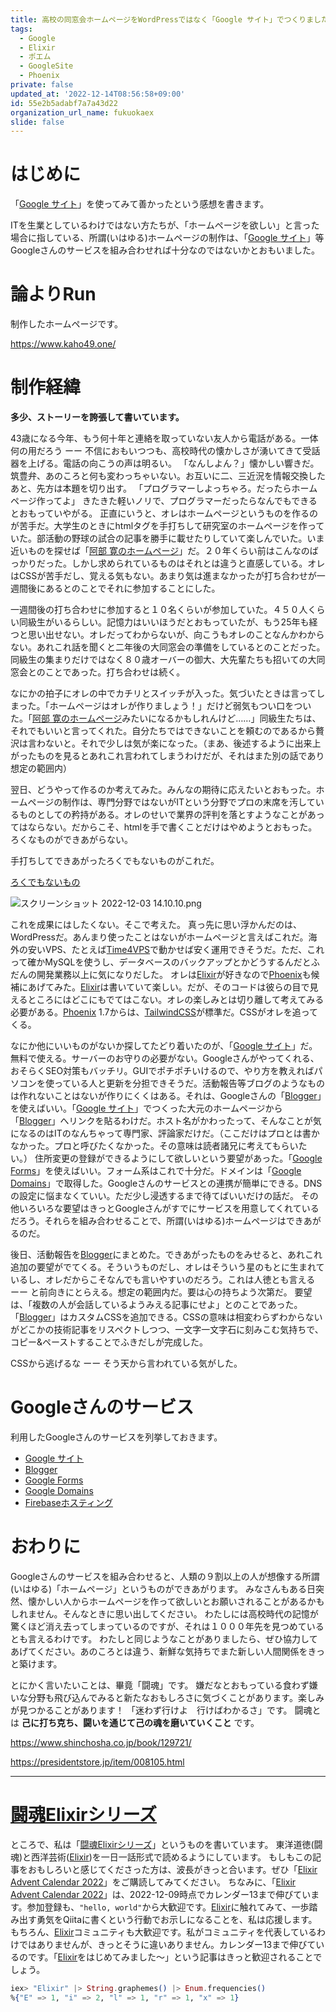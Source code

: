 ```yaml
---
title: 高校の同窓会ホームページをWordPressではなく「Google サイト」でつくりました
tags:
  - Google
  - Elixir
  - ポエム
  - GoogleSite
  - Phoenix
private: false
updated_at: '2022-12-14T08:56:58+09:00'
id: 55e2b5adabf7a7a43d22
organization_url_name: fukuokaex
slide: false
---
```

# はじめに

「[Google サイト](https://sites.google.com/)」を使ってみて善かったという感想を書きます。

ITを生業としているわけではない方たちが、「ホームページを欲しい」と言った場合に指している、所謂(いはゆる)ホームページの制作は、「[Google サイト](https://sites.google.com/)」等Googleさんのサービスを組み合わせれば十分なのではないかとおもいました。

# 論よりRun

制作したホームページです。

https://www.kaho49.one/

# 制作経緯

**多少、ストーリーを誇張して書いています。**

43歳になる今年、もう何十年と連絡を取っていない友人から電話がある。一体何の用だろう ーー 不信におもいつつも、高校時代の懐かしさが湧いてきて受話器を上げる。電話の向こうの声は明るい。
「なんしよん？」懐かしい響きだ。筑豊弁、あのころと何も変わっちゃいない。お互いに二、三近況を情報交換したあと、先方は本題を切り出す。
「プログラマーしよっちゃろ。だったらホームページ作ってよ」
きたきた軽いノリで、プログラマーだったらなんでもできるとおもっていやがる。
正直にいうと、オレはホームページというものを作るのが苦手だ。大学生のときにhtmlタグを手打ちして研究室のホームページを作っていた。部活動の野球の試合の記事を勝手に載せたりしていて楽しんでいた。いま近いものを探せば「[阿部 寛のホームページ](http://abehiroshi.la.coocan.jp/)」だ。２０年くらい前はこんなのばっかりだった。しかし求められているものはそれとは違うと直感している。オレはCSSが苦手だし、覚える気もない。あまり気は進まなかったが打ち合わせが一週間後にあるとのことでそれに参加することにした。

一週間後の打ち合わせに参加すると１０名くらいが参加していた。４５０人くらい同級生がいるらしい。記憶力はいいほうだとおもっていたが、もう25年も経つと思い出せない。オレだってわからないが、向こうもオレのことなんかわからない。あれこれ話を聞くと二年後の大同窓会の準備をしているとのことだった。同級生の集まりだけではなく８０歳オーバーの御大、大先輩たちも招いての大同窓会とのことであった。打ち合わせは続く。

なにかの拍子にオレの中でカチリとスイッチが入った。気づいたときは言ってしまった。「ホームページはオレが作りましょう！」だけど弱気もつい口をついた。「[阿部 寛のホームページ](http://abehiroshi.la.coocan.jp/)みたいになるかもしれんけど……」同級生たちは、それでもいいと言ってくれた。自分たちではできないことを頼むのであるから贅沢は言わないと。それで少しは気が楽になった。（まあ、後述するように出来上がったものを見るとあれこれ言われてしまうわけだが、それはまた別の話であり想定の範囲内）

翌日、どうやって作るのか考えてみた。みんなの期待に応えたいとおもった。ホームページの制作は、専門分野ではないがITという分野でプロの末席を汚しているものとしての矜持がある。オレのせいで業界の評判を落とすようなことがあってはならない。だからこそ、htmlを手で書くことだけはやめようとおもった。ろくなものができあがらない。

手打ちしてできあがったろくでもないものがこれだ。

[ろくでもないもの](https://kaho49-3a20a.web.app/)

![スクリーンショット 2022-12-03 14.10.10.png](https://qiita-image-store.s3.ap-northeast-1.amazonaws.com/0/131808/d234dcac-2a66-af3e-5f4f-545985d7b33e.png)


これを成果にはしたくない。そこで考えた。
真っ先に思い浮かんだのは、WordPressだ。あんまり使ったことはないがホームページと言えばこれだ。海外の安いVPS、たとえば[Time4VPS](https://www.time4vps.com/)で動かせば安く運用できそうだ。ただ、これって確かMySQLを使うし、データベースのバックアップとかどうするんだとふだんの開発業務以上に気になりだした。
オレは[Elixir](https://elixir-lang.org/)が好きなので[Phoenix](https://www.phoenixframework.org/)も候補にあげてみた。[Elixir](https://elixir-lang.org/)は書いていて楽しい。だが、そのコードは彼らの目で見えるところにはどこにもでてはこない。オレの楽しみとは切り離して考えてみる必要がある。[Phoenix](https://www.phoenixframework.org/) 1.7からは、[TailwindCSS](https://tailwindcss.com/)が標準だ。CSSがオレを追ってくる。

なにか他にいいものがないか探してたどり着いたのが、「[Google サイト](https://sites.google.com/)」だ。無料で使える。サーバーのお守りの必要がない。Googleさんがやってくれる、おそらくSEO対策もバッチリ。GUIでポチポチいけるので、やり方を教えればパソコンを使っている人と更新を分担できそうだ。活動報告等ブログのようなものは作れないことはないが作りにくくはある。それは、Googleさんの「[Blogger](https://www.blogger.com/about/?hl=ja)」を使えばいい。「[Google サイト](https://sites.google.com/)」でつくった大元のホームページから「[Blogger](https://www.blogger.com/about/?hl=ja)」へリンクを貼るわけだ。ホスト名がかわったって、そんなことが気になるのはITのなんちゃって専門家、評論家だけだ。（ここだけはプロとは書かなかった。プロと呼びたくなかった。その意味は読者諸兄に考えてもらいたい。）
住所変更の登録ができるようにして欲しいという要望があった。「[Google Forms](https://www.google.com/intl/ja_jp/forms/about/)」を使えばいい。フォーム系はこれで十分だ。ドメインは「[Google Domains](https://domains.google/)」で取得した。Googleさんのサービスとの連携が簡単にできる。DNSの設定に悩まなくていい。ただ少し浸透するまで待てばいいだけの話だ。
その他いろいろな要望はきっとGoogleさんがすでにサービスを用意してくれているだろう。それらを組み合わせることで、所謂(いはゆる)ホームページはできあがるのだ。

後日、活動報告を[Blogger](https://www.blogger.com/about/?hl=ja)にまとめた。できあがったものをみせると、あれこれ追加の要望がでてくる。そういうものだし、オレはそういう星のもとに生まれているし、オレだからこそなんでも言いやすいのだろう。これは人徳とも言える ーー と前向きにとらえる。想定の範囲内だ。要は心の持ちよう次第だ。
要望は、「複数の人が会話しているようみえる記事にせよ」とのことであった。「[Blogger](https://www.blogger.com/about/?hl=ja)」はカスタムCSSを追加できる。CSSの意味は相変わらずわからないがどこかの技術記事をリスペクトしつつ、一文字一文字石に刻みこむ気持ちで、コピー&ペーストすることでふきだしが完成した。

CSSから逃げるな ーー そう天から言われている気がした。

# Googleさんのサービス

利用したGoogleさんのサービスを列挙しておきます。

- [Google サイト](https://sites.google.com/)
- [Blogger](https://www.blogger.com/about/?hl=ja)
- [Google Forms](https://www.google.com/intl/ja_jp/forms/about/)
- [Google Domains](https://domains.google/)
- [Firebaseホスティング](https://firebase.google.com/docs/hosting)

# おわりに

Googleさんのサービスを組み合わせると、人類の９割以上の人が想像する所謂(いはゆる)「ホームページ」というものができあがります。
みなさんもある日突然、懐かしい人からホームページを作って欲しいとお願いされることがあるかもしれません。そんなときに思い出してください。
わたしには高校時代の記憶が驚くほど消え去ってしまっているのですが、それは１０００年先を見つめているとも言えるわけです。
わたしと同じようなことがありましたら、ぜひ協力してあげてください。あのころとは違う、新鮮な気持ちでまた新しい人間関係をきっと築けます。

とにかく言いたいことは、畢竟「闘魂」です。
嫌だなとおもっている食わず嫌いな分野も飛び込んでみると新たなおもしろさに気づくことがあります。楽しみが見つかることがあります！
「迷わず行けよ　行けばわかるさ」です。
闘魂とは **己に打ち克ち、闘いを通じて己の魂を磨いていくこと** です。


https://www.shinchosha.co.jp/book/129721/

https://presidentstore.jp/item/008105.html

---

# [闘魂Elixirシリーズ](https://qiita.com/advent-calendar/2022/elixir)

ところで、私は「[闘魂Elixirシリーズ](https://qiita.com/advent-calendar/2022/elixir)」というものを書いています。
東洋道徳(闘魂)と西洋芸術([Elixir](https://elixir-lang.org/))を一日一話形式で読めるようにしています。
もしもこの記事をおもしろいと感じてくださった方は、波長がきっと合います。ぜひ「[Elixir Advent Calendar 2022](https://qiita.com/advent-calendar/2022/elixir)」をご購読してみてください。
ちなみに、「[Elixir Advent Calendar 2022](https://qiita.com/advent-calendar/2022/elixir)」は、2022-12-09時点でカレンダー13まで伸びています。参加登録も、`"hello, world"`から大歓迎です。[Elixir](https://elixir-lang.org/)に触れてみて、一歩踏み出す勇気をQiitaに書くという行動でお示しになることを、私は応援します。もちろん、[Elixir](https://elixir-lang.org/)コミュニティも大歓迎です。私がコミュニティを代表しているわけではありませんが、きっとそうに違いありません。カレンダー13まで伸びているのです。「[Elixir](https://elixir-lang.org/)をはじめてみました〜」という記事はきっと歓迎されることでしょう。


```elixir
iex> "Elixir" |> String.graphemes() |> Enum.frequencies()
%{"E" => 1, "i" => 2, "l" => 1, "r" => 1, "x" => 1}
```
